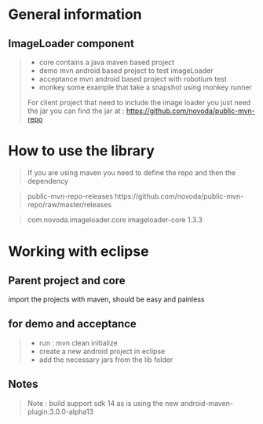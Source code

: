 # General information

## ImageLoader component
> - core contains a java maven based project
> - demo mvn android based project to test imageLoader
> - acceptance mvn android based project with robotium test
> - monkey some example that take a snapshot using monkey runner
>
>For client project that need to include the image loader you just need the jar
>you can find the jar at : https://github.com/novoda/public-mvn-repo 


# How to use the library

>If you are using maven you need to define the repo and then the dependency

><repositories>
>  <repository>
>    <id>public-mvn-repo-releases</id>
>    <url>https://github.com/novoda/public-mvn-repo/raw/master/releases</url>
>  </repository>
></repositories>

><dependency>
>  <groupId>com.novoda.imageloader.core</groupId>
>  <artifactId>imageloader-core</artifactId>
> <version>1.3.3</version>
></dependency>

# Working with eclipse

## Parent project and core
import the projects with maven, should be easy and painless

## for demo and acceptance
> - run : mvn clean initialize
> - create a new android project in eclipse
> - add the necessary jars from the lib folder

## Notes
>Note : build support sdk 14 as is using the new android-maven-plugin:3.0.0-alpha13

